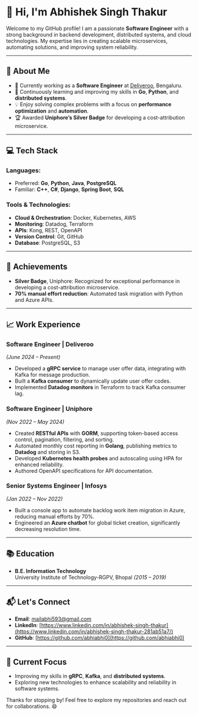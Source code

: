 # 👋 Hi, I'm Abhishek Singh Thakur

Welcome to my GitHub profile! I am a passionate **Software Engineer** with a strong background in backend development, distributed systems, and cloud technologies. My expertise lies in creating scalable microservices, automating solutions, and improving system reliability.

---

## 🚀 About Me
- 🔭 Currently working as a **Software Engineer** at [Deliveroo](https://deliveroo.co.uk/), Bengaluru.
- 🌱 Continuously learning and improving my skills in **Go**, **Python**, and **distributed systems**.
- 💡 Enjoy solving complex problems with a focus on **performance optimization** and **automation**.
- 🏆 Awarded **Uniphore’s Silver Badge** for developing a cost-attribution microservice.

---

## 💻 Tech Stack

### **Languages:**
- Preferred: **Go**, **Python**, **Java**, **PostgreSQL**
- Familiar: **C++**, **C#**, **Django**, **Spring Boot**, **SQL**

### **Tools & Technologies:**
- **Cloud & Orchestration**: Docker, Kubernetes, AWS
- **Monitoring**: Datadog, Terraform
- **APIs**: Kong, REST, OpenAPI
- **Version Control**: Git, GitHub
- **Database**: PostgreSQL, S3

---

## 🌟 Achievements
- **Silver Badge**, Uniphore: Recognized for exceptional performance in developing a cost-attribution microservice.
- **70% manual effort reduction**: Automated task migration with Python and Azure APIs.

---

## 📈 Work Experience

### **Software Engineer | Deliveroo**
*(June 2024 – Present)*
- Developed a **gRPC service** to manage user offer data, integrating with Kafka for message production.
- Built a **Kafka consumer** to dynamically update user offer codes.
- Implemented **Datadog monitors** in Terraform to track Kafka consumer lag.

### **Software Engineer | Uniphore**  
*(Nov 2022 – May 2024)*
- Created **RESTful APIs** with **GORM**, supporting token-based access control, pagination, filtering, and sorting.
- Automated monthly cost reporting in **Golang**, publishing metrics to **Datadog** and storing in S3.
- Developed **Kubernetes health probes** and autoscaling using HPA for enhanced reliability.
- Authored OpenAPI specifications for API documentation.

### **Senior Systems Engineer | Infosys**  
*(Jan 2022 – Nov 2022)*
- Built a console app to automate backlog work item migration in Azure, reducing manual efforts by 70%.
- Engineered an **Azure chatbot** for global ticket creation, significantly decreasing resolution time.

---

## 📚 Education
- **B.E. Information Technology**  
  University Institute of Technology-RGPV, Bhopal *(2015 – 2019)*

---

## 📬 Let's Connect
- **Email**: [mailabhi593@gmail.com](mailto:mailabhi593@gmail.com)  
- **LinkedIn**: [https://www.linkedin.com/in/abhishek-singh-thakur](https://www.linkedin.com/in/abhishek-singh-thakur-281ab51a7/)  
- **GitHub**: [https://github.com/abhiabhi0](https://github.com/abhiabhi0)  

---

## 🌱 Current Focus
- Improving my skills in **gRPC**, **Kafka**, and **distributed systems**.
- Exploring new technologies to enhance scalability and reliability in software systems.

Thanks for stopping by! Feel free to explore my repositories and reach out for collaborations. 😄

